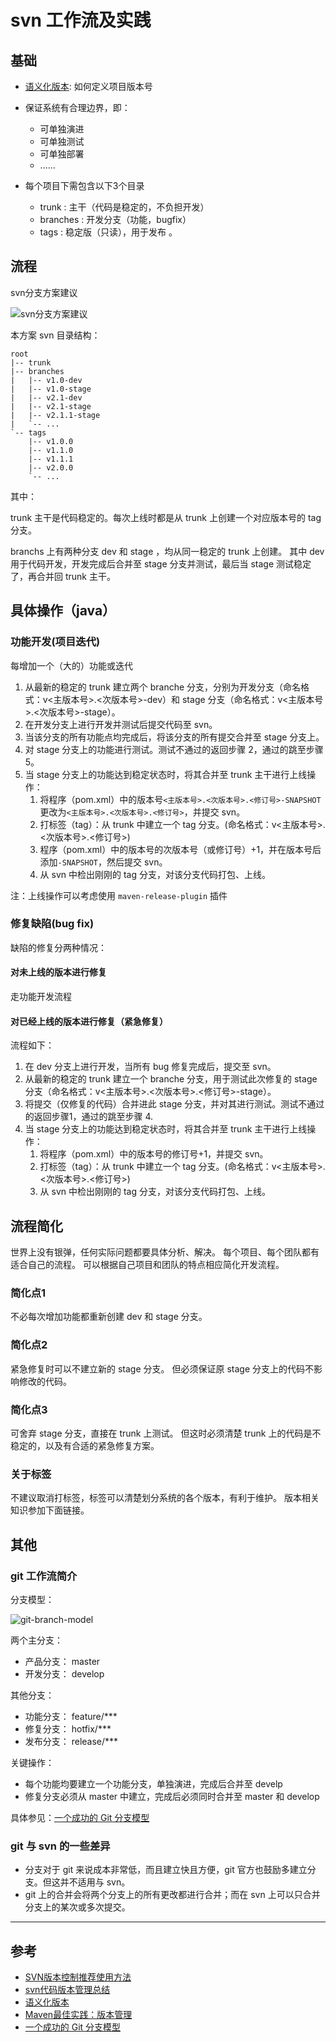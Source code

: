 
# svn 工作流及实践

## 基础

* [语义化版本](http://semver.org/lang/zh-CN/): 如何定义项目版本号

* 保证系统有合理边界，即：
	- 可单独演进
	- 可单独测试
	- 可单独部署
	- ......

* 每个项目下需包含以下3个目录
	- trunk : 主干（代码是稳定的，不负担开发）
	- branches : 开发分支（功能，bugfix）
	- tags : 稳定版（只读），用于发布 。


## 流程

svn分支方案建议

![svn分支方案建议][svn_work_flow]

本方案 svn 目录结构：


```
root
|-- trunk
|-- branches
|   |-- v1.0-dev
|   |-- v1.0-stage
|   |-- v2.1-dev
|   |-- v2.1-stage
|   |-- v2.1.1-stage
|   `-- ...
`-- tags
    |-- v1.0.0
    |-- v1.1.0
    |-- v1.1.1
    |-- v2.0.0
    `-- ...
```

其中：

trunk 主干是代码稳定的。每次上线时都是从 trunk 上创建一个对应版本号的 tag 分支。

branchs 上有两种分支 dev 和 stage ，均从同一稳定的 trunk 上创建。
其中 dev 用于代码开发，开发完成后合并至 stage 分支并测试，最后当 stage 测试稳定了，再合并回 trunk 主干。


## 具体操作（java）

### 功能开发(项目迭代)

每增加一个（大的）功能或迭代

1. 从最新的稳定的 trunk 建立两个 branche 分支，分别为开发分支（命名格式：v<主版本号>.<次版本号>-dev）和 stage 分支（命名格式：v<主版本号>.<次版本号>-stage）。
2. 在开发分支上进行开发并测试后提交代码至 svn。
3. 当该分支的所有功能点均完成后，将该分支的所有提交合并至 stage 分支上。
4. 对 stage 分支上的功能进行测试。测试不通过的返回步骤 2，通过的跳至步骤 5。
5. 当 stage 分支上的功能达到稳定状态时，将其合并至 trunk 主干进行上线操作：
	1. 将程序（pom.xml）中的版本号`<主版本号>.<次版本号>.<修订号>-SNAPSHOT`更改为`<主版本号>.<次版本号>.<修订号>`，并提交 svn。
	2. 打标签（tag）：从 trunk 中建立一个 tag 分支。(命名格式：v<主版本号>.<次版本号>.<修订号>)
	3. 程序（pom.xml）中的版本号的次版本号（或修订号）+1，并在版本号后添加`-SNAPSHOT`，然后提交 svn。
	4. 从 svn 中检出刚刚的 tag 分支，对该分支代码打包、上线。

注：上线操作可以考虑使用 `maven-release-plugin` 插件


### 修复缺陷(bug fix)

缺陷的修复分两种情况：

#### 对未上线的版本进行修复

 走功能开发流程

#### 对已经上线的版本进行修复（紧急修复）

流程如下：

1. 在 dev 分支上进行开发，当所有 bug 修复完成后，提交至 svn。
2. 从最新的稳定的 trunk 建立一个 branche 分支，用于测试此次修复的 stage 分支（命名格式：v<主版本号>.<次版本号>.<修订号>-stage）。
3. 将提交（仅修复的代码）合并进此 stage 分支，并对其进行测试。测试不通过的返回步骤1，通过的跳至步骤 4.
4. 当 stage 分支上的功能达到稳定状态时，将其合并至 trunk 主干进行上线操作：
	1. 将程序（pom.xml）中的版本号的修订号+1，并提交 svn。
	2. 打标签（tag）：从 trunk 中建立一个 tag 分支。(命名格式：v<主版本号>.<次版本号>.<修订号>)
	3. 从 svn 中检出刚刚的 tag 分支，对该分支代码打包、上线。


## 流程简化

世界上没有银弹，任何实际问题都要具体分析、解决。
每个项目、每个团队都有适合自己的流程。
可以根据自己项目和团队的特点相应简化开发流程。

### 简化点1

不必每次增加功能都重新创建 dev 和 stage 分支。

### 简化点2

紧急修复时可以不建立新的 stage 分支。
但必须保证原 stage 分支上的代码不影响修改的代码。

### 简化点3

可舍弃 stage 分支，直接在 trunk 上测试。
但这时必须清楚 trunk 上的代码是不稳定的，以及有合适的紧急修复方案。

### 关于标签

不建议取消打标签，标签可以清楚划分系统的各个版本，有利于维护。
版本相关知识参加下面链接。



## 其他

### git 工作流简介

分支模型：

![git-branch-model](http://www.xyula.com/assets/images/git-branch-model.png)

两个主分支：

* 产品分支： master
* 开发分支： develop

其他分支：

* 功能分支： feature/***
* 修复分支： hotfix/***
* 发布分支： release/***

关键操作：

* 每个功能均要建立一个功能分支，单独演进，完成后合并至 develp
* 修复分支必须从 master 中建立，完成后必须同时合并至 master 和 develop

具体参见：[一个成功的 Git 分支模型](http://blog.jobbole.com/81196/)


### git 与 svn 的一些差异

* 分支对于 git 来说成本非常低，而且建立快且方便，git 官方也鼓励多建立分支。但这并不适用与 svn。
* git 上的合并会将两个分支上的所有更改都进行合并；而在 svn 上可以只合并分支上的某次或多次提交。


***

## 参考

* [SVN版本控制推荐使用方法](http://blog.csdn.net/flyfish1986/article/details/47131879)
* [svn代码版本管理总结](http://blog.csdn.net/xiaomu_fireant/article/details/6195622)
* [语义化版本](http://semver.org/lang/zh-CN/)
* [Maven最佳实践：版本管理](http://juvenshun.iteye.com/blog/376422)
* [一个成功的 Git 分支模型](http://blog.jobbole.com/81196/)


[svn_work_flow]: http://www.xyula.com/assets/images/svn_work_flow.jpg


